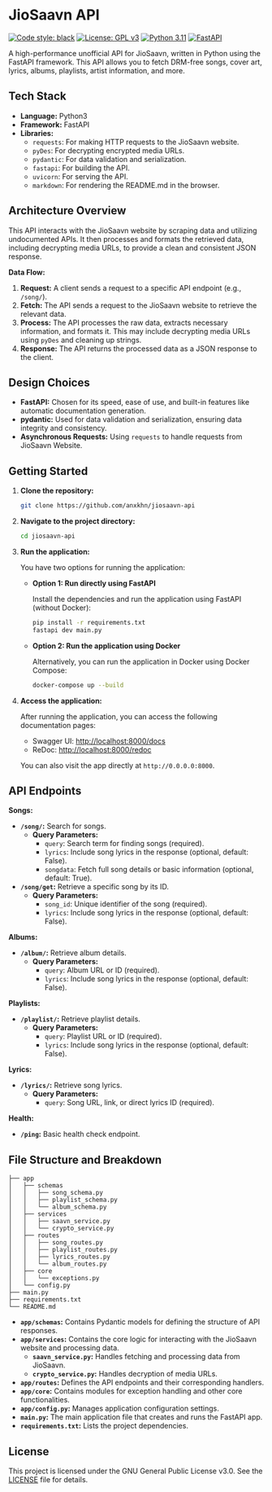 # JioSaavn API

[![Code style: black](https://img.shields.io/badge/code%20style-black-000000.svg)](https://github.com/psf/black)
[![License: GPL v3](https://img.shields.io/badge/License-GPLv3-yellow.svg)](https://www.gnu.org/licenses/gpl-3.0)
[![Python 3.11](https://img.shields.io/badge/python-3.11-blue.svg)](https://www.python.org/downloads/release/python-3110/)
[![FastAPI](https://img.shields.io/badge/fastapi-0.115.6-green)](https://fastapi.tiangolo.com/)

A high-performance unofficial API for JioSaavn, written in Python using the FastAPI framework. This API allows you to fetch DRM-free songs, cover art, lyrics, albums, playlists, artist information, and more.

## Tech Stack

* **Language:** Python3
* **Framework:** FastAPI
* **Libraries:**
    * `requests`: For making HTTP requests to the JioSaavn website.
    * `pyDes`: For decrypting encrypted media URLs.
    * `pydantic`: For data validation and serialization.
    * `fastapi`: For building the API.
    * `uvicorn`: For serving the API. 
    * `markdown`: For rendering the README.md in the browser.

## Architecture Overview

This API interacts with the JioSaavn website by scraping data and utilizing undocumented APIs. It then processes and formats the retrieved data, including decrypting media URLs, to provide a clean and consistent JSON response.

**Data Flow:**

1. **Request:** A client sends a request to a specific API endpoint (e.g., `/song/`).
2. **Fetch:** The API sends a request to the JioSaavn website to retrieve the relevant data.
3. **Process:** The API processes the raw data, extracts necessary information, and formats it. This may include decrypting media URLs using `pyDes` and cleaning up strings.
4. **Response:** The API returns the processed data as a JSON response to the client.

## Design Choices

* **FastAPI:** Chosen for its speed, ease of use, and built-in features like automatic documentation generation.
* **pydantic:** Used for data validation and serialization, ensuring data integrity and consistency.
* **Asynchronous Requests:**  Using `requests` to handle requests from JioSaavn Website.

## Getting Started

1. **Clone the repository:**
   ```bash
   git clone https://github.com/anxkhn/jiosaavn-api
   ```

2. **Navigate to the project directory:**
   ```bash
   cd jiosaavn-api
   ```

3. **Run the application:**

   You have two options for running the application:

   - **Option 1: Run directly using FastAPI**
   
     Install the dependencies and run the application using FastAPI (without Docker):
     ```bash
     pip install -r requirements.txt
     fastapi dev main.py
     ```

   - **Option 2: Run the application using Docker**
   
     Alternatively, you can run the application in Docker using Docker Compose:
     ```bash
     docker-compose up --build
     ```

4. **Access the application:**

   After running the application, you can access the following documentation pages:

   - Swagger UI: [http://localhost:8000/docs](http://localhost:8000/docs)
   - ReDoc: [http://localhost:8000/redoc](http://localhost:8000/redoc)

   You can also visit the app directly at `http://0.0.0.0:8000`.

## API Endpoints

**Songs:**

* **`/song/`:** Search for songs.
    * **Query Parameters:**
        * `query`: Search term for finding songs (required).
        * `lyrics`: Include song lyrics in the response (optional, default: False).
        * `songdata`: Fetch full song details or basic information (optional, default: True).
* **`/song/get`:** Retrieve a specific song by its ID.
    * **Query Parameters:**
        * `song_id`: Unique identifier of the song (required).
        * `lyrics`: Include song lyrics in the response (optional, default: False).

**Albums:**

* **`/album/`:** Retrieve album details.
    * **Query Parameters:**
        * `query`: Album URL or ID (required).
        * `lyrics`: Include song lyrics in the response (optional, default: False).

**Playlists:**

* **`/playlist/`:** Retrieve playlist details.
    * **Query Parameters:**
        * `query`: Playlist URL or ID (required).
        * `lyrics`: Include song lyrics in the response (optional, default: False).

**Lyrics:**

* **`/lyrics/`:** Retrieve song lyrics.
    * **Query Parameters:**
        * `query`: Song URL, link, or direct lyrics ID (required).

**Health:**

* **`/ping`:** Basic health check endpoint.

## File Structure and Breakdown

```
├── app
│   ├── schemas
│   │   ├── song_schema.py
│   │   ├── playlist_schema.py
│   │   └── album_schema.py
│   ├── services
│   │   ├── saavn_service.py
│   │   └── crypto_service.py
│   ├── routes
│   │   ├── song_routes.py
│   │   ├── playlist_routes.py
│   │   ├── lyrics_routes.py
│   │   └── album_routes.py
│   ├── core
│   │   └── exceptions.py
│   └── config.py
├── main.py
├── requirements.txt
└── README.md

```

* **`app/schemas`:** Contains Pydantic models for defining the structure of API responses.
* **`app/services`:** Contains the core logic for interacting with the JioSaavn website and processing data.
    * **`saavn_service.py`:**  Handles fetching and processing data from JioSaavn.
    * **`crypto_service.py`:**  Handles decryption of media URLs.
* **`app/routes`:** Defines the API endpoints and their corresponding handlers.
* **`app/core`:** Contains modules for exception handling and other core functionalities.
* **`app/config.py`:**  Manages application configuration settings.
* **`main.py`:**  The main application file that creates and runs the FastAPI app.
* **`requirements.txt`:** Lists the project dependencies.

## License

This project is licensed under the GNU General Public License v3.0. See the [LICENSE](LICENSE) file for details.
